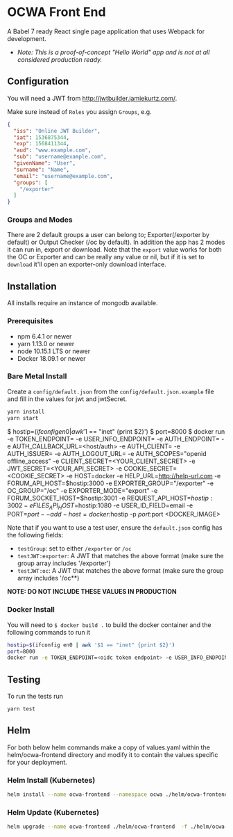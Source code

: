 # OCWA Front End

A Babel 7 ready React single page application that uses Webpack for development.

- *Note: This is a proof-of-concept "Hello World" app and is not at all considered production ready.*

## Configuration

You will need a JWT from <http://jwtbuilder.jamiekurtz.com/>.

Make sure instead of `Roles` you assign `Groups`, e.g.

``` json
{
  "iss": "Online JWT Builder",
  "iat": 1536875344,
  "exp": 1568411344,
  "aud": "www.example.com",
  "sub": "username@example.com",
  "givenName": "User",
  "surname": "Name",
  "email": "username@example.com",
  "groups": [
    "/exporter"
  ]
}
```
### Groups and Modes
There are 2 default groups a user can belong to; Exporter(/exporter by default)
or Output Checker (/oc by default). In addition the app has 2 modes it can run in,
export or download. Note that the `export` value works for both the OC or Exporter
and can be really any value or nil, but if it is set to `download` it'll open an
exporter-only download interface.


## Installation

All installs require an instance of mongodb available.

### Prerequisites

- npm 6.4.1 or newer
- yarn 1.13.0 or newer
- node 10.15.1 LTS or newer
- Docker 18.09.1 or newer

### Bare Metal Install

Create a `config/default.json` from the `config/default.json.example` file and fill in the values for jwt and jwtSecret.

``` sh
yarn install
yarn start
```
$ hostip=$(ifconfig en0 | awk '$1 == "inet" {print $2}')
$ port=8000
$ docker run -e TOKEN_ENDPOINT=<oidc token endpoint> -e USER_INFO_ENDPOINT=<oidc user info endpoint> -e AUTH_ENDPOINT=<authendpoint> -e AUTH_CALLBACK_URL=<host/auth> -e AUTH_CLIENT=<oidc client> -e AUTH_ISSUER=<oidc issuer> -e AUTH_LOGOUT_URL=<oidc logout url> -e AUTH_SCOPES="openid offline_access" -e CLIENT_SECRET=<YOUR_CLIENT_SECRET> -e JWT_SECRET=<YOUR_API_SECRET> -e COOKIE_SECRET=<COOKIE_SECRET> -e HOST=docker -e HELP_URL=http://help-url.com -e FORUM_API_HOST=$hostip:3000 -e EXPORTER_GROUP="/exporter" -e OC_GROUP="/oc" -e EXPORTER_MODE="export" -e FORUM_SOCKET_HOST=$hostip:3001 -e REQUEST_API_HOST=$hostip:3002 -e FILES_API_HOST=$hostip:1080 -e USER_ID_FIELD=email -e PORT=$port --add-host=docker:$hostip -p $port:$port <DOCKER_IMAGE>

Note that if you want to use a test user, ensure the `default.json` config has the following fields:

- `testGroup`: set to either `/exporter` or `/oc`
- `testJWT:exporter`: A JWT that matches the above format (make sure the group array includes '/exporter')
- `testJWT:oc`: A JWT that matches the above format (make sure the group array includes '/oc**)

**NOTE: DO NOT INCLUDE THESE VALUES IN PRODUCTION**

### Docker Install

You will need to `$ docker build .` to build the docker container and the following commands to run it

``` sh
hostip=$(ifconfig en0 | awk '$1 == "inet" {print $2}')
port=8000
docker run -e TOKEN_ENDPOINT=<oidc token endpoint> -e USER_INFO_ENDPOINT=<oidc user info endpoint> -e AUTH_ENDPOINT=<authendpoint> -e AUTH_CALLBACK_URL=<host/auth> -e AUTH_CLIENT=<oidc client> -e AUTH_ISSUER=<oidc issuer> -e AUTH_LOGOUT_URL=<oidc logout url> -e AUTH_SCOPES="openid offline_access" -e CLIENT_SECRET=<YOUR_CLIENT_SECRET> -e JWT_SECRET=<YOUR_API_SECRET> -e COOKIE_SECRET=<COOKIE_SECRET> -e HOST=docker -e HELP_URL=http://help-url.com -e FORUM_API_HOST=$hostip:3000 -e FORUM_SOCKET_HOST=$hostip:3001 -e REQUEST_API_HOST=$hostip:3002 -e FILES_API_HOST=$hostip:1080 -e USER_ID_FIELD=email -e PORT=$port --add-host=docker:$hostip -p $port:$port <DOCKER_IMAGE>
```

## Testing

To run the tests run

``` sh
yarn test
```

## Helm

For both below helm commands make a copy of values.yaml within the helm/ocwa-frontend directory
and modify it to contain the values specific for your deployment.

### Helm Install (Kubernetes)

``` sh
helm install --name ocwa-frontend --namespace ocwa ./helm/ocwa-frontend -f ./helm/ocwa-frontend/config.yaml
```

### Helm Update (Kubernetes)

``` sh
helm upgrade --name ocwa-frontend ./helm/ocwa-frontend  -f ./helm/ocwa-frontend/config.yaml
```
